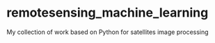 # remotesensing_machine_learning
My collection of work based on Python  for satellites image processing
